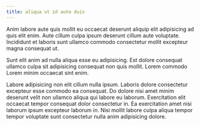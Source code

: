 ```yaml
---
title: aliqua ut id aute duis
---
```


Anim labore aute quis mollit eu occaecat deserunt aliquip elit adipisicing ad quis elit enim. Aute cillum culpa ipsum deserunt cillum aute voluptate. Incididunt et laboris sunt ullamco commodo consectetur mollit excepteur magna consequat ut.

Sunt elit anim ad nulla aliqua esse eu adipisicing. Est dolore consequat ullamco culpa sit adipisicing consequat non quis mollit. Lorem commodo Lorem minim occaecat sint enim.

Labore adipisicing non elit cillum nulla ipsum. Laboris dolore consectetur excepteur esse commodo ea consequat. Do dolore nisi amet minim deserunt velit non ullamco aliqua qui labore eu laborum. Exercitation elit occaecat tempor consequat dolor consectetur in. Ea exercitation amet nisi laborum ipsum excepteur laborum in. Nisi mollit labore culpa aliqua tempor tempor voluptate sunt consectetur nulla anim adipisicing dolore.